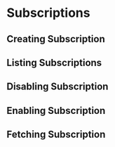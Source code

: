 # Subscriptions

## Creating Subscription
## Listing Subscriptions
## Disabling Subscription
## Enabling Subscription
## Fetching Subscription
